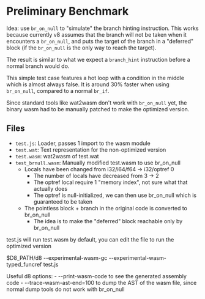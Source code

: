 # Preliminary Benchmark

Idea: use `br_on_null` to "simulate" the branch hinting instruction.
This works because currently v8 assumes that the branch will not be taken when it
encounters a `br_on_null`, and puts the target of the branch in a "deferred" block
(if the `br_on_null` is the only way to reach the target).

The result is similar to what we expect a `branch_hint` instruction before a normal branch would do.

This simple test case features a hot loop with a condition in the middle which is almost always false.
It is around 30% faster when using `br_on_null`, compared to a normal `br_if`.

Since standard tools like wat2wasm don't work with `br_on_null` yet, the binary wasm had to be manually patched
to make the optimized version.

## Files

- `test.js`: Loader, passes 1 import to the wasm module
- `test.wat`: Text representation for the non-optimized version
- `test.wasm`: wat2wasm of test.wat
- `test_brnull.wasm`: Manually modified test.wasm to use br_on_null
	- Locals have been changed from i32/i64/f64 -> i32/optref 0
		- The number of locals have decreased from 3 -> 2
		- The optref local require 1 "memory index", not sure what that actually does
		- The optref is null-initialized, we can then use br_on_null which is guaranteed to be taken
	- The pointless block + branch in the original code is converted to br_on_null
		- The idea is to make the "deferred" block reachable only by br_on_null

test.js will run test.wasm by default, you can edit the file to run the optimized version

$D8_PATH/d8 --experimental-wasm-gc --experimental-wasm-typed_funcref test.js

Useful d8 options:
	- --print-wasm-code to see the generated assembly code
	- --trace-wasm-ast-end=100 to dump the AST of the wasm file, since normal dump tools do not work with br_on_null
